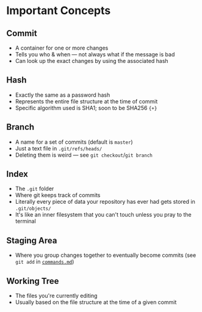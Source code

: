 # Important Concepts

## Commit

- A container for one or more changes
- Tells you who & when — not always what if the message is bad
- Can look up the exact changes by using the associated hash

## Hash

- Exactly the same as a password hash
- Represents the entire file structure at the time of commit
- Specific algorithm used is SHA1; soon to be SHA256 `{+}`

## Branch

- A name for a set of commits (default is `master`)
- Just a text file in `.git/refs/heads/`
- Deleting them is weird — see `git checkout`/`git branch`

## Index

- The `.git` folder
- Where git keeps track of commits
- Literally every piece of data your repository has ever had gets stored in `.git/objects/`
- It's like an inner filesystem that you can't touch unless you pray to the terminal

## Staging Area

- Where you group changes together to eventually become commits (see `git add` in [`commands.md`](../commands/README.md))

## Working Tree

- The files you're currently editing
- Usually based on the file structure at the time of a given commit
